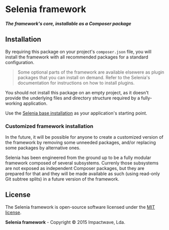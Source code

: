 # Selenia framework

##### The framework's core, installable as a Composer package

## Installation

By requiring this package on your project's `composer.json` file, you will install the framework with all recommended packages for a standard configuration.

> Some optional parts of the framework are available elsewere as plugin packages that you can install on demand. Refer to the Selenia's documentation for instructions on how to install plugins.

You should not install this package on an empty project, as it doesn't provide the underlying files and directory structure required by a fully-working application.

Use the [Selenia base installation](https://github.com/selenia-framework/selenia) as your application's starting point.

### Customized framework installation

In the future, it will be possible for anyone to create a customized version of the framework by removing some unneeded packages, and/or replacing some packages by alternative ones.

Selenia has been engineered from the ground up to be a fully modular framework composed of several subsystems. Currenly those subsystems are not exposed as independent Composer packages, but they are prepared for that and they will be made available as such (using read-only Git subtree splits) in a future version of the framework.

## License

The Selenia framework is open-source software licensed under the [MIT license](http://opensource.org/licenses/MIT).

**Selenia framework** - Copyright &copy; 2015 Impactwave, Lda.
